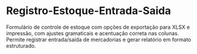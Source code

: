 # Registro-Estoque-Entrada-Saida
Formulário de controle de estoque com opções de exportação para XLSX e impressão, com ajustes gramaticais e acentuação correta nas colunas. Permite registrar entrada/saída de mercadorias e gerar relatório em formato estruturado.
